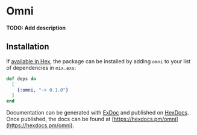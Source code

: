 # Omni

**TODO: Add description**

## Installation

If [available in Hex](https://hex.pm/docs/publish), the package can be installed
by adding `omni` to your list of dependencies in `mix.exs`:

```elixir
def deps do
  [
    {:omni, "~> 0.1.0"}
  ]
end
```

Documentation can be generated with [ExDoc](https://github.com/elixir-lang/ex_doc)
and published on [HexDocs](https://hexdocs.pm). Once published, the docs can
be found at [https://hexdocs.pm/omni](https://hexdocs.pm/omni).

